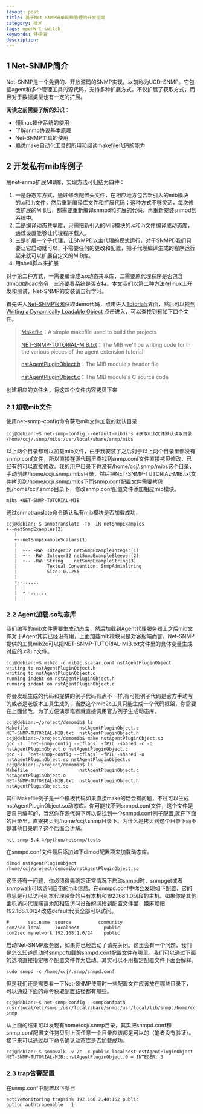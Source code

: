 ```yaml
---
layout: post
title: 基于Net-SNMP简单网络管理的开发指南
category: 技术
tags: openWrt switch
keywords: 特征值
description: 
---
```



## 1 Net-SNMP简介
Net-SNMP是一个免费的、开放源码的SNMP实现，以前称为UCD-SNMP。它包括agent和多个管理工具的源代码，支持多种扩展方式。不仅扩展了获取方式，而且对于数据类型也有一定的扩展。

**阅读之前需要了解的知识：**

+ 懂linux操作系统的使用
+ 了解snmp协议基本原理
+ Net-SNMP工具的使用
+ 熟悉make自动化工具的所用和阅读makefile代码的能力


## 2 开发私有mib库例子
用net-snmp扩展MIB库，实现方法可归结为四种：

1. 一是静态库方式，通过修改配置头文件，在相应地方包含新引入的mib模块的.c和.h文件，然后重新编译库文件和扩展代码；这种方式不够灵活，每次修改扩展的MIB后，都需要重新编译snmpd和扩展的代码，再重新安装snmpd到系统中。
2. 二是编译动态共享库，只需把新引入的MIB模块的.c和.h文件编译成动态库，通过设置能够让代理程序载入。
3. 三是扩展一个子代理，让SNMPD以主代理的模式运行，对于SNMPD我们只要让它启动就可以，不需要任何的更改和配置，把子代理编译生成的程序运行起来就可以扩展自定义的MIB库。
4. 用shell脚本来扩展

对于第二种方式，一需要编译成.so动态共享库，二需要原代理程序是否包含dlmod或load命令，三还要看系统是否支持。本文我们以第二种方法在linux上开发和测试，Net-SNMP的安装请自行学习。

首先进入[Net-SNMP官网](http://www.net-snmp.org/)获取demo代码，点击进入[Totorials](http://www.net-snmp.org/wiki/index.php/Tutorials)界面，然后可以找到[Writing a Dynamically Loadable Object](http://www.net-snmp.org/wiki/index.php/TUT:Writing_a_Dynamically_Loadable_Object) 点击进入，可以查找到有如下四个文件。

>[Makefile](http://www.net-snmp.org/tutorial/tutorial-5/toolkit/demoapp/Makefile)：A simple makefile used to build the projects
>
>[NET-SNMP-TUTORIAL-MIB.txt](http://www.net-snmp.org/tutorial/tutorial-5/toolkit/mib_module/NET-SNMP-TUTORIAL-MIB.txt)：The MIB we'll be writing code for in the various pieces of the agent extension tutorial
>
>[nstAgentPluginObject.h](http://www.net-snmp.org/tutorial/tutorial-5/toolkit/dlmod/nstAgentPluginObject.h)：The MIB module's header file
>
>[nstAgentPluginObject.c](http://www.net-snmp.org/tutorial/tutorial-5/toolkit/dlmod/nstAgentPluginObject.c)：The MIB module's C source code

创建相应的文件名，将这四个文件内容拷贝下来

### 2.1 加载mib文件

使用net-snmp-config命令获取mib文件加载的默认目录

    ccj@debian:~$ net-snmp-config --default-mibdirs #获取mib文件默认读取目录
    /home/ccj/.snmp/mibs:/usr/local/share/snmp/mibs

以上两个目录都可以加载mib文件，由于我安装了之后对于以上两个目录里都没有snmp.conf文件，所以直接在源代码里查找到snmp.conf文件直接拷贝修改，已经有的可以直接修改。我的用户目录下也没有/home/ccj/.snmp/mibs这个目录，手动创建/home/ccj/.snmp/mibs目录，然后把NET-SNMP-TUTORIAL-MIB.txt文件拷贝到/home/ccj/.snmp/mibs下而snmp.conf配置文件需要拷贝到/home/ccj/.snmp目录下，修改snmp.conf配置文件添加相应mib模块。

    mibs +NET-SNMP-TUTORIAL-MIB

通过snmptranslate命令确认私有mib模块是否加载成功，


	ccj@debian:~$ snmptranslate -Tp -IR netSnmpExamples
    +--netSnmpExamples(2)
       |
       +--netSnmpExampleScalars(1)
       |  |
       |  +-- -RW- Integer32 netSnmpExampleInteger(1)
       |  +-- -RW- Integer32 netSnmpExampleSleeper(2)
       |  +-- -RW- String    netSnmpExampleString(3)
       |           Textual Convention: SnmpAdminString
       |           Size: 0..255
       |
       +--......
       |  |
       |  +--......
       |  | 

### 2.2 Agent加载.so动态库
我们编写的mib文件需要生成动态库，然后加载到Agent代理服务器上之后mib文件对于Agent其实已经没有用，上面加载mib模块只是对客服端而言。Net-SNMP提供的工具mib2c可以把NET-SNMP-TUTORIAL-MIB.txt文件里的具体变量生成对应的.c和.h文件。

    ccj@debian:~$ mib2c -c mib2c.scalar.conf nstAgentPluginObject
    writing to nstAgentPluginObject.h
    writing to nstAgentPluginObject.c
    running indent on nstAgentPluginObject.h
    running indent on nstAgentPluginObject.c

你会发现生成的代码和提供的例子代码有点不一样,有可能例子代码是官方手动写的或者是老版本工具生成的，当然这个mib2c工具只能生成一个代码框架，你需要在上面修改，为了方便演示笔者就直接调用官方例子生成动态库。

    ccj@debian:~/project/demomib$ ls
    Makefile                   nstAgentPluginObject.c
    NET-SNMP-TUTORIAL-MIB.txt  nstAgentPluginObject.h
    ccj@debian:~/project/demomib$ make nstAgentPluginObject.so 
    gcc -I. `net-snmp-config --cflags` -fPIC -shared -c -o nstAgentPluginObject.o nstAgentPluginObject.c
    gcc -I. `net-snmp-config --cflags` -fPIC -shared -o nstAgentPluginObject.so nstAgentPluginObject.o
    ccj@debian:~/project/demomib$ ls
    Makefile                   nstAgentPluginObject.c  nstAgentPluginObject.o
    NET-SNMP-TUTORIAL-MIB.txt  nstAgentPluginObject.h  nstAgentPluginObject.so

其中Makefile例子是一个模板代码如果直接make的话会有问题，不过可以生成nstAgentPluginObject.so动态库。你可能找不到snmpd.conf文件，这个文件是要自己编写的，当然你在源代码下可以查找到一个snmpd.conf例子配置,就在下面的目录里，直接拷贝到/home/ccj/.snmp目录下。为什么是拷贝到这个目录下而不是其他目录呢？这个后面会讲解。

	net-snmp-5.4.4/python/netsnmp/tests

在snmpd.conf文件最后添加如下dlmod配置项来加载动态库。 

    dlmod nstAgentPluginObject /home/ccj/project/demomib/nstAgentPluginObject.so

这里还有一问题，你必须得先确定正常情况下启动snmpd时，snmpget或者snmpwalk可以访问自带的mib信息。在snmpd.conf中你会发现如下配置，它的意思是可以访问到本代理设备的只有本机和192.168.1.0网段的主机。如果你是其他主机访问代理端请添加相应访问设备的网段到配置文件里，嫌麻烦把192.168.1.0/24改成default代表全部可以访问。

    #       sec.name  source          community
    com2sec local     localhost         public
    com2sec mynetwork 192.168.1.0/24    public

启动Net-SNMP服务器，如果你已经启动了请先关闭。这里会有一个问题，我们是怎么知道启动时snmpd加载的snmpd.conf配置文件在哪里。我们可以通过下面的选项直接指定哪个配置文件作为启动。其实可以不用指定配置文件下面会解释。

	sudo snmpd -c /home/ccj/.snmp/snmpd.conf

但是我们还是需要看一下Net-SNMP使用时一些配置文件应该放在哪些目录下，可以通过下面的命令获取配置路径都有那些。

    ccj@debian:~$ net-snmp-config --snmpconfpath
    /usr/local/etc/snmp:/usr/local/share/snmp:/usr/local/lib/snmp:/home/ccj/.snmp:/var/net-snmp

从上面的结果可以发现有home/ccj/.snmp目录，其实把snmpd.conf和snmp.conf配置文件拷贝到上面任意一个目录应该都是可以的（笔者没有验证）。
接下来可以通过以下命令确认动态库是否加载成功。

    ccj@debian:~$ snmpwalk -v 2c -c public localhost nstAgentPluginObject
    NET-SNMP-TUTORIAL-MIB::nstAgentPluginObject.0 = INTEGER: 3

### 2.3 trap告警配置
在snmp.conf中配置以下条目

	activeMonitoring trapsink 192.168.2.40:162 public
	option authtrapenable   1
